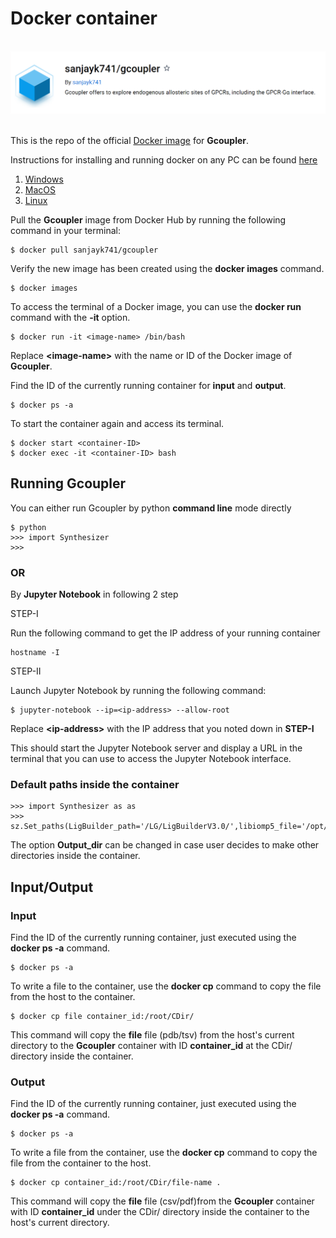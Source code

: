 # Docker container

<br>
<div align="center">
<img src="/Images/Docker_page.png"></div>
<br>

This is the repo of the official [Docker image](https://hub.docker.com/r/sanjayk741/gcoupler) for **Gcoupler**.


Instructions for installing and running docker on any PC can be found [here](https://docs.docker.com/engine/install/) 
1. [Windows](https://docs.docker.com/desktop/install/windows-install/)
2. [MacOS](https://docs.docker.com/desktop/install/mac-install/)
3. [Linux](https://docs.docker.com/desktop/install/linux-install/)

Pull the **Gcoupler** image from Docker Hub by running the following command in your terminal:
```
$ docker pull sanjayk741/gcoupler
```
Verify the new image has been created using the **docker images** command.
```
$ docker images
```
To access the terminal of a Docker image, you can use the **docker run** command with the **-it** option.
```
$ docker run -it <image-name> /bin/bash
```
Replace **<image-name\>** with the name or ID of the Docker image of **Gcoupler**.

Find the ID of the currently running container for **input** and **output**.
```
$ docker ps -a
```
To start the container again and access its terminal. 
```
$ docker start <container-ID>
$ docker exec -it <container-ID> bash
```

## Running **Gcoupler**
You can either run Gcoupler by python **command line** mode directly
```
$ python
>>> import Synthesizer
>>>
```

### OR 
By **Jupyter Notebook** in following 2 step

STEP-I

Run the following command to get the IP address of your running container
```
hostname -I
```
STEP-II

Launch Jupyter Notebook by running the following command:
```
$ jupyter-notebook --ip=<ip-address> --allow-root
```
Replace **<ip-address\>** with the IP address that you noted down in **STEP-I**

  This should start the Jupyter Notebook server and display a URL in the terminal that you can use to access the Jupyter Notebook interface.

### Default paths inside the container
```
>>> import Synthesizer as as
>>> sz.Set_paths(LigBuilder_path='/LG/LigBuilderV3.0/',libiomp5_file='/opt/conda/envs/Gcoupler/lib/',Output_dir='/root/CDir/')
```
The option **Output_dir** can be changed in case user decides to make other directories inside the container. 

## Input/Output

### Input 
Find the ID of the currently running container, just executed using the **docker ps -a** command.
```
$ docker ps -a
```
To write a file to the container, use the **docker cp** command to copy the file from the host to the container.
```
$ docker cp file container_id:/root/CDir/
```
This command will copy the **file** file (pdb/tsv) from the host's current directory to the **Gcoupler** container with ID **container_id** at the CDir/ directory inside the container.

### Output
Find the ID of the currently running container, just executed using the **docker ps -a** command.
```
$ docker ps -a
```
To write a file from the container, use the **docker cp** command to copy the file from the container to the host.
```
$ docker cp container_id:/root/CDir/file-name .
```
This command will copy the **file** file (csv/pdf)from the **Gcoupler** container with ID **container_id** under the CDir/ directory inside the container to the host's current directory.
